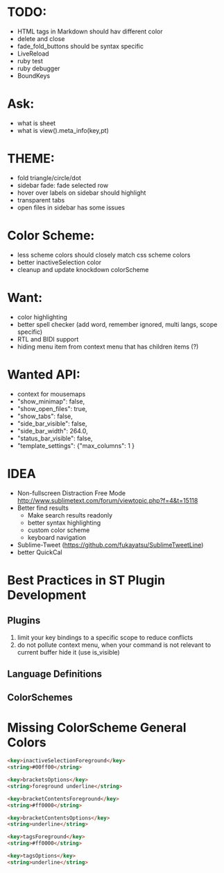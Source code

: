 # TODO:
- HTML tags in Markdown should hav different color <s></s>
- delete and close
- fade_fold_buttons should be syntax specific
- LiveReload
- ruby test
- ruby debugger
- Bound​Keys

# Ask:
- what is sheet
- what is view().meta_info(key,pt)

# THEME:
- fold triangle/circle/dot
- sidebar fade: fade selected row
- hover over labels on sidebar should highlight
- transparent tabs
- open files in sidebar has some issues

# Color Scheme:
- less scheme colors should closely match css scheme colors
- better inactiveSelection color
- cleanup and update knockdown colorScheme

    
# Want:
- color highlighting
- better spell checker (add word, remember ignored, multi langs, scope specific)
- RTL and BIDI support
- hiding menu item from context menu that has children items (?)

# Wanted API:
- context for mousemaps
- "show_minimap": false,
- "show_open_files": true,
- "show_tabs": false,
- "side_bar_visible": false,
- "side_bar_width": 264.0,
- "status_bar_visible": false,
- "template_settings": {"max_columns": 1 }

# IDEA
- Non-fullscreen Distraction Free Mode 
    http://www.sublimetext.com/forum/viewtopic.php?f=4&t=15118
- Better find results 
    - Make search results readonly
    - better syntax highlighting
    - custom color scheme
    - keyboard navigation
- Sublime-Tweet (https://github.com/fukayatsu/SublimeTweetLine)
- better QuickCal

# Best Practices in ST Plugin Development

## Plugins
1. limit your key bindings to a specific scope to reduce conflicts
2. do not pollute context menu, when your command is not relevant to current buffer hide it (use is_visible)

## Language Definitions

## ColorSchemes


# Missing ColorScheme General Colors
``` html
<key>inactiveSelectionForeground</key>
<string>#00ff00</string>

<key>bracketsOptions</key>
<string>foreground underline</string>

<key>bracketContentsForeground</key>
<string>#ff0000</string>

<key>bracketContentsOptions</key>
<string>underline</string>

<key>tagsForeground</key>
<string>#ff0000</string>

<key>tagsOptions</key>
<string>underline</string>
```
